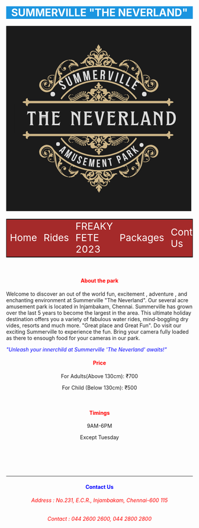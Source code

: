 <html lang="en">
<head>
<title>Summerville "The Neverland"</title>
<style>

    *{font-family:'Times New Roman';
font-size:normal;
}
#topic{
     color:white;
     background-color:rgb(27, 149, 224);
     text-align:center;
     }h1{
    font-size:2em;}
p{

   font-size:0.55em;}
table{
         font-size:large;
         border:1px solid black;
         width:100%;
         background-color:brown;
         }
#about{
    text-align:center;
    color:blue;
}
.link{
    color:white;
    text-decoration:none;
    font-size:1.45em;
    }
   .center {

  display: block;

  margin-left: auto;

  margin-right: auto;

  width: 50%;

}
   .cont{
   text-align:center;
   color:red;}
</style>
</head>
<body>
<h1 id="topic"> SUMMERVILLE "THE NEVERLAND"</h1>
<img src="Pic.png" class="center"><br>
<table id="table">
<tr><td><a class="link" href="index.html">Home</a></td>
<td><a class="link" href="index1.html">Rides</a></td>
<td><a class="link" href="index2.html">FREAKY FETE 2023</a></td>
<td><a class="link" href="index3.html">Packages</a></td>
<td><a class="link" href=#c>Contact Us</a></td></tr>
</table>
<br>

   <div><h4 class="cont">About the park</h4></div>
   <div><p>Welcome to discover an out of the world fun, excitement , adventure , and enchanting environment at Summerville "The Neverland". Our several acre amusement park is located in Injambakam, Chennai. Summerville has grown over the last 5 years to become the largest in the area. This ultimate holiday destination offers you a variety of fabulous water rides, mind-boggling dry vides, resorts and much more. "Great place and Great Fun". Do visit our exciting Summerville to experience the fun. Bring your camera fully loaded as there to ensough food for your cameras in our park. </p>
      <i style="color:blue;text-align: center;">"Unleash your innerchild at Summerville 'The Neverland' awaits!"</i>
<br>
      <div><h4 class="cont">Price</h4></div>
      <p style="text-align: center;">For Adults(Above 130cm): ₹700</p>
      <p style="text-align: center;">For Child (Below 130cm): ₹500</p>
      <br>
<div><h4 class="cont">Timings</h4></div>
      <p style="text-align: center;">9AM-6PM</p>
      <p style="text-align: center;">Except Tuesday</p>
      
<br><br><br><br>


<hr>
<div id="c"><h4 id="about"> Contact Us</h2>
<h6 style="color: red;text-align:center">Address : No.231, E.C.R., Injambakam, Chennai-600 115</h6>
<h6 style="color:red;text-align:center">Contact : 044 2600 2600, 044 2800 2800</h6>
</div>
</body>
</html>




